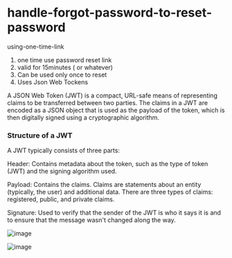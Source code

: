 # handle-forgot-password-to-reset-password    
using-one-time-link

1. one time use password reset link    
2. valid for 15minutes ( or whatever)    
3. Can be used only once to reset    
4. Uses Json Web Tockens
   
A JSON Web Token (JWT) is a compact, URL-safe means of representing claims to be transferred between two parties. The claims in a JWT are encoded as a JSON object that is used as the payload of the token, which is then digitally signed using a cryptographic algorithm.

### Structure of a JWT   

A JWT typically consists of three parts:   

Header: Contains metadata about the token, such as the type of token (JWT) and the signing algorithm used.    

Payload: Contains the claims. Claims are statements about an entity (typically, the user) and additional data. There are three types of claims: registered, public, and private claims.       

Signature: Used to verify that the sender of the JWT is who it says it is and to ensure that the message wasn't changed along the way.    
     
![image](https://github.com/RuwanthiLakshika/handle-forgot-password-to-reset-password-using-one-time-link/assets/125971277/999067c6-3caa-4b26-aabb-5bd77e4d36f5)

![image](https://github.com/RuwanthiLakshika/handle-forgot-password-to-reset-password-using-one-time-link/assets/125971277/8148a1b3-17bb-4a66-a88a-a604b0167ef2)


